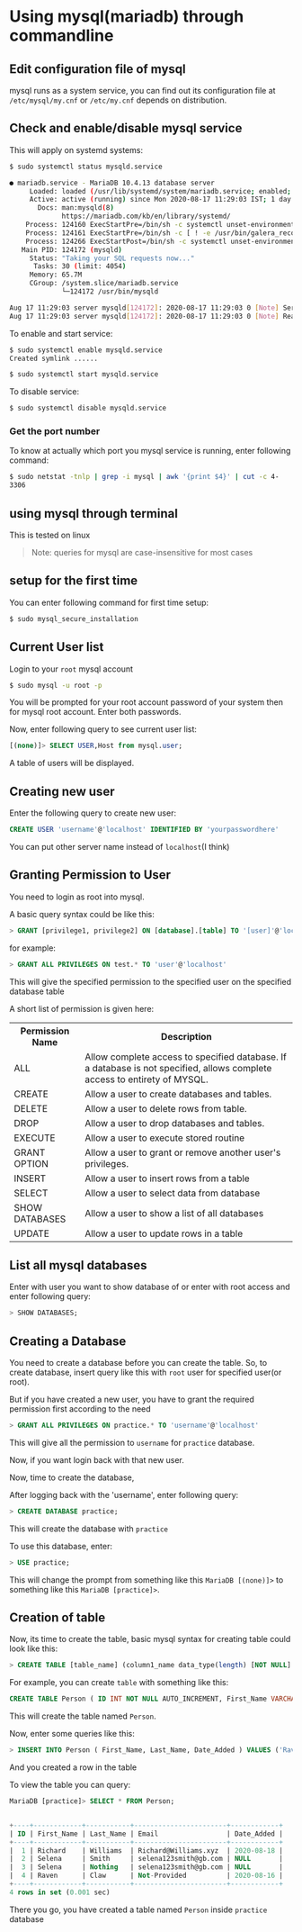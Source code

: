 # Using mysql(mariadb) through commandline

## Edit configuration file of mysql

mysql runs as a system service, you can find out its configuration file at `/etc/mysql/my.cnf` or `/etc/my.cnf` depends on distribution.

## Check and enable/disable mysql service

This will apply on systemd systems:

```sh
$ sudo systemctl status mysqld.service

● mariadb.service - MariaDB 10.4.13 database server
	 Loaded: loaded (/usr/lib/systemd/system/mariadb.service; enabled; vendor preset: disabled)
	 Active: active (running) since Mon 2020-08-17 11:29:03 IST; 1 day 7h ago
	   Docs: man:mysqld(8)
			 https://mariadb.com/kb/en/library/systemd/
	Process: 124160 ExecStartPre=/bin/sh -c systemctl unset-environment _WSREP_START_POSITION (code=exited, status=0/SUCCESS)
	Process: 124161 ExecStartPre=/bin/sh -c [ ! -e /usr/bin/galera_recovery ] && VAR= ||   VAR=`cd /usr/bin/..; /usr/bin/galera_recover>
	Process: 124266 ExecStartPost=/bin/sh -c systemctl unset-environment _WSREP_START_POSITION (code=exited, status=0/SUCCESS)
   Main PID: 124172 (mysqld)
	 Status: "Taking your SQL requests now..."
	  Tasks: 30 (limit: 4054)
	 Memory: 65.7M
	 CGroup: /system.slice/mariadb.service
			 └─124172 /usr/bin/mysqld

Aug 17 11:29:03 server mysqld[124172]: 2020-08-17 11:29:03 0 [Note] Server socket created on IP: '::'.
Aug 17 11:29:03 server mysqld[124172]: 2020-08-17 11:29:03 0 [Note] Reading of all Master_info entries succeeded
```

To enable and start service:

```sh
$ sudo systemctl enable mysqld.service
Created symlink ......

$ sudo systemctl start mysqld.service
```

To disable service:

```sh
$ sudo systemctl disable mysqld.service
```

### Get the port number

To know at actually which port you mysql service is running, enter following command:
```sh
$ sudo netstat -tnlp | grep -i mysql | awk '{print $4}' | cut -c 4-
3306
```

## using mysql through terminal

This is tested on linux

> Note: queries for mysql are case-insensitive for most cases

## setup for the first time

You can enter following command for first time setup:

```sh
$ sudo mysql_secure_installation
```


## Current User list

Login to your `root` mysql account

```sh
$ sudo mysql -u root -p
```

You will be prompted for your root account password of your system then for mysql root account. Enter both passwords.

Now, enter following query to see current user list:

```sql
[(none)]> SELECT USER,Host from mysql.user;
```

A table of users will be displayed.

## Creating new user

Enter the following query to create new user:

```sql
CREATE USER 'username'@'localhost' IDENTIFIED BY 'yourpasswordhere'
```

You can put other server name instead of `localhost`(I think)

## Granting Permission to User

You need to login as root into mysql.

A basic query syntax could be like this:

```sql
> GRANT [privilege1, privilege2] ON [database].[table] TO '[user]'@'localhost';
```
for example:

```SQL
> GRANT ALL PRIVILEGES ON test.* TO 'user'@'localhost'
```

This will give the specified permission to the specified user on the specified database table

A short list of permission is given here:

<table>
	<tr>
		<th>
			Permission Name
		</th>
		<th>
			Description
		</th>
	</tr>
	<tr>
		<td>
			ALL
		</td>
		<td>
			Allow complete access to specified database. If a database is not specified, allows complete access to entirety of MYSQL.
		</td>
	</tr>
	<tr>
		<td>
			CREATE
		</td>
		<td>
			Allow a user to create databases and tables.
		</td>
	</tr>
	<tr>
		<td>
			DELETE
		</td>
		<td>
			Allow a user to delete rows from table.
		</td>
	</tr>
	<tr>
		<td>
			DROP
		</td>
		<td>
			Allow a user to drop databases and tables.
		</td>
	</tr>
	<tr>
		<td>
			EXECUTE
		</td>
		<td>
			Allow a user to execute stored routine
		</td>
	</tr>
	<tr>
		<td>
			GRANT OPTION
		</td>
		<td>
			Allow a user to grant or remove another user's privileges.
		</td>
	</tr>
	<tr>
		<td>
			INSERT
		</td>
		<td>
			Allow a user to insert rows from a table
		</td>
	</tr>
	<tr>
		<td>
			SELECT
		</td>
		<td>
			Allow a user to select data from database
		</td>
	</tr>
	<tr>
		<td>
			SHOW DATABASES
		</td>
		<td>
			Allow a user to show a list of all databases
		</td>
	</tr>
	<tr>
		<td>
			UPDATE
		</td>
		<td>
			Allow a user to update rows in a table
		</td>
	</tr>
</table>

## List all mysql databases

Enter with user you want to show database of or enter with root access and enter following query:

```SQL
> SHOW DATABASES;
```


## Creating a Database

You need to create a database before you can create the table. So, to create database, insert query like this with `root` user for specified user(or root).

But if you have created a new user, you have to grant the required permission first according to the need

```SQL
> GRANT ALL PRIVILEGES ON practice.* TO 'username'@'localhost'
```

This will give all the permission to `username` for `practice` database.

Now, if you want login back with that new user.

Now, time to create the database,

After logging back with the 'username', enter following query:

```SQL
> CREATE DATABASE practice;
```

This will create the database with `practice`

To use this database, enter:

```SQL
> USE practice;
```

This will change the prompt from something like this `MariaDB [(none)]>` to something like this `MariaDB [practice]>`.

## Creation of table

Now, its time to create the table, basic mysql syntax for creating table could look like this:

```SQL
> CREATE TABLE [table_name] (column1_name data_type(length) [NOT NULL] [DEFAULT value] [AUTO_INCREMENT], column2_name data_type(length) [NOT NULL] [DEFAULT value] [AUTO_INCREMENT] ... );
```

For example, you can create `table` with something like this:

```SQL
CREATE TABLE Person ( ID INT NOT NULL AUTO_INCREMENT, First_Name VARCHAR(32) NOT NULL, Last_Name VARCHAR(32) DEFAULT 'Nothing', Email VARCHAR(32) DEFAULT 'Not-Provided', Date_Added DATE, PRIMARY KEY ( ID ) );
```

This will create the table named `Person`.

Now, enter some queries like this:

```SQL
> INSERT INTO Person ( First_Name, Last_Name, Date_Added ) VALUES ('Raven', 'Claw', '2020-08-16');
```

And you created a row in the table

To view the table you can query:

```SQL
MariaDB [practice]> SELECT * FROM Person;


+----+------------+-----------+-----------------------+------------+
| ID | First_Name | Last_Name | Email                 | Date_Added |
+----+------------+-----------+-----------------------+------------+
|  1 | Richard    | Williams  | Richard@Williams.xyz  | 2020-08-18 |
|  2 | Selena     | Smith     | selena123smith@gb.com | NULL       |
|  3 | Selena     | Nothing   | selena123smith@gb.com | NULL       |
|  4 | Raven      | Claw      | Not-Provided          | 2020-08-16 |
+----+------------+-----------+-----------------------+------------+
4 rows in set (0.001 sec)
```

There you go, you have created a table named `Person` inside `practice` database
